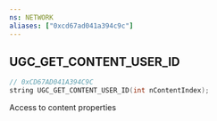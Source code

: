 ```yaml
---
ns: NETWORK
aliases: ["0xcd67ad041a394c9c"]
---
```

## UGC_GET_CONTENT_USER_ID

```c
// 0xCD67AD041A394C9C
string UGC_GET_CONTENT_USER_ID(int nContentIndex);
```

Access to content properties

